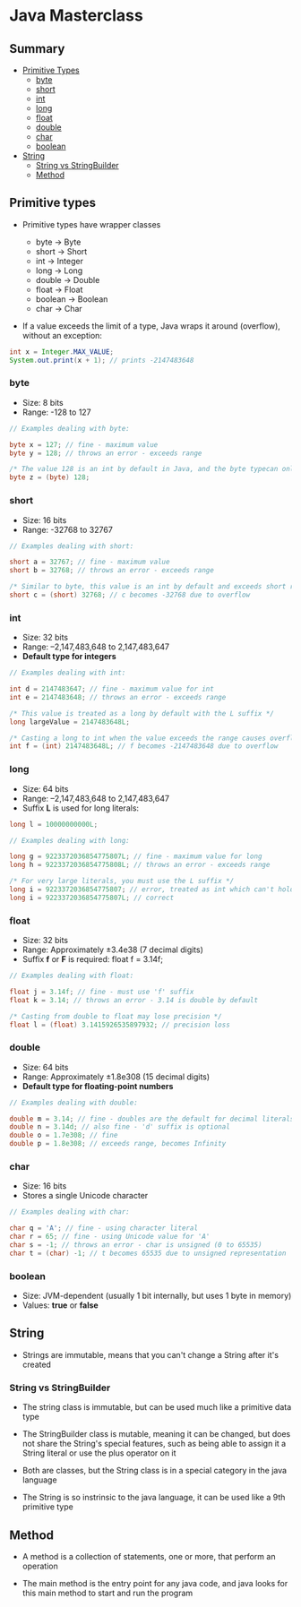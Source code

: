 # Java Masterclass

## Summary
- [Primitive Types](#primitive-types)
  - [byte](#byte)
  - [short](#short)
  - [int](#int)
  - [long](#long)
  - [float](#float)
  - [double](#double)
  - [char](#char)
  - [boolean](#boolean)
- [String](#string)
  - [String vs StringBuilder](#string-vs-stringbuilder)
  - [Method](#method)

## Primitive types

- Primitive types have wrapper classes
    - byte -> Byte
    - short -> Short
    - int -> Integer
    - long -> Long
    - double -> Double
    - float -> Float
    - boolean -> Boolean
    - char -> Char

- If a value exceeds the limit of a type, Java wraps it around (overflow), without an exception:
```java
int x = Integer.MAX_VALUE;
System.out.print(x + 1); // prints -2147483648
```

### byte
- Size: 8 bits
- Range: -128 to 127
    
```java
// Examples dealing with byte:

byte x = 127; // fine - maximum value
byte y = 128; // throws an error - exceeds range

/* The value 128 is an int by default in Java, and the byte typecan only stores values from -128 to 127. By writting theexplicit cast, you're telling the compiler: "I know there mightbe data loss, but i want to force it anyway." */
byte z = (byte) 128;
```

### short
- Size: 16 bits
- Range: -32768 to 32767

```java
// Examples dealing with short:

short a = 32767; // fine - maximum value
short b = 32768; // throws an error - exceeds range

/* Similar to byte, this value is an int by default and exceeds short range. The cast forces the conversion but causes overflow */
short c = (short) 32768; // c becomes -32768 due to overflow
```

### int

- Size: 32 bits
- Range: –2,147,483,648 to 2,147,483,647
- **Default type for integers**

```java
// Examples dealing with int:

int d = 2147483647; // fine - maximum value for int
int e = 2147483648; // throws an error - exceeds range

/* This value is treated as a long by default with the L suffix */
long largeValue = 2147483648L;

/* Casting a long to int when the value exceeds the range causes overflow */
int f = (int) 2147483648L; // f becomes -2147483648 due to overflow
```

### long

- Size: 64 bits
- Range: –2,147,483,648 to 2,147,483,647
- Suffix **L** is used for long literals: 
```java
long l = 10000000000L;
```

```java
// Examples dealing with long:

long g = 9223372036854775807L; // fine - maximum value for long
long h = 9223372036854775808L; // throws an error - exceeds range

/* For very large literals, you must use the L suffix */
long i = 9223372036854775807; // error, treated as int which can't hold this value
long i = 9223372036854775807L; // correct
```

### float

- Size: 32 bits
- Range: Approximately ±3.4e38 (7 decimal digits)
- Suffix **f** or **F** is required: float f = 3.14f;

```java
// Examples dealing with float:

float j = 3.14f; // fine - must use 'f' suffix
float k = 3.14; // throws an error - 3.14 is double by default

/* Casting from double to float may lose precision */
float l = (float) 3.1415926535897932; // precision loss
```

### double

- Size: 64 bits
- Range: Approximately ±1.8e308 (15 decimal digits)
- **Default type for floating-point numbers**

```java
// Examples dealing with double:

double m = 3.14; // fine - doubles are the default for decimal literals
double n = 3.14d; // also fine - 'd' suffix is optional
double o = 1.7e308; // fine
double p = 1.8e308; // exceeds range, becomes Infinity
```

### char

- Size: 16 bits
- Stores a single Unicode character

```java
// Examples dealing with char:

char q = 'A'; // fine - using character literal
char r = 65; // fine - using Unicode value for 'A'
char s = -1; // throws an error - char is unsigned (0 to 65535)
char t = (char) -1; // t becomes 65535 due to unsigned representation
```

### boolean
- Size: JVM-dependent (usually 1 bit internally, but uses 1 byte in memory)
- Values: **true** or **false**

## String

- Strings are immutable, means that you can't change a String after it's created

### String vs StringBuilder

- The string class is immutable, but can be used much like a primitive data type

- The StringBuilder class is mutable, meaning it can be changed, but does not share the String's special features, such as being able to assign it a String literal or use the plus operator on it

- Both are classes, but the String class is in a special category in the java language

- The String is so instrinsic to the java language, it can be used like a 9th primitive type

## Method

- A method is a collection of statements, one or more, that perform an operation

- The main method is the entry point for any java code, and java looks for this main method to start and run the program